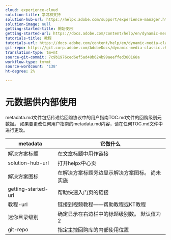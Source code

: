 ```yaml
---
cloud: experience-cloud
solution-title: 学习和支持
solution-hub-url: https://helpx.adobe.com/support/experience-manager.html
solution-image: null
getting-started-title: 開始使用
getting-started-url: https://docs.adobe.com/content/help/en/dynamic-media-classic/using/getting-started/dmc-platform-overview.html
tutorials-title: 教程
tutorials-url: https://docs.adobe.com/content/help/en/dynamic-media-classic/using/intro/training-videos.html
git-repo: https://git.corp.adobe.com/AdobeDocs/dynamic-media-classic.zh-Hans
translation-type: tm+mt
source-git-commit: 7c9b1976ced6ef5ad48b624b99aeeffed380168a
workflow-type: tm+mt
source-wordcount: '138'
ht-degree: 2%

---
```



# 元数据供内部使用

metadata.md文件包括传递给回购协议中的用户指南TOC.md文件的回购级别元数据。 如果要更改任何用户指南的metadata.md内容，请在任何TOC.md文件中进行更改。

| metadata | 它做什么 |
|--- |--- |
| 解决方案标题 | 在文章标题中用作链接 |
| solution-hub-url | 打开helpx中心页 |
| 解决方案图标 | 在解决方案标题旁边显示解决方案图标。 尚未实施 |
| getting-started-url | 帮助快速入门页的链接 |
| 教程-url | 链接到视频教程——帮助教程或KT教程 |
| 迷你目录级别 | 确定显示在右边栏中的标题级别数。 默认值为2 |
| git-repo | 指定主控回购库的内部使用位置 |

